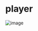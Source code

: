 # player

![image](https://user-images.githubusercontent.com/44003977/122645631-ec182d00-d123-11eb-8d45-ba93ca8501a6.png)
